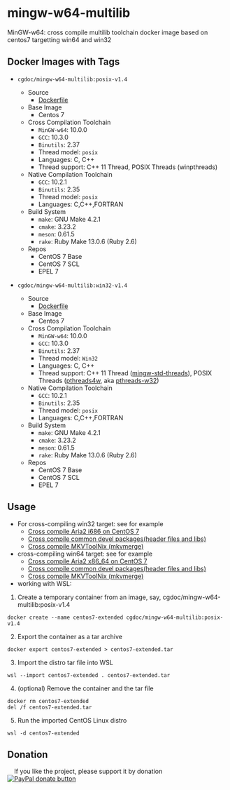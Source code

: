 # mingw-w64-multilib
MinGW-w64: cross compile multilib toolchain docker image based on centos7 targetting win64 and win32

## Docker Images with Tags
* `cgdoc/mingw-w64-multilib:posix-v1.4`
    * Source
        * [Dockerfile](https://github.com/Jesseatgao/mingw-w64-multilib/releases/tag/posix-v1.4)
    * Base Image
        * Centos 7
    * Cross Compilation Toolchain
        * `MinGW-w64`: 10.0.0
        * `GCC`: 10.3.0
        * `Binutils`: 2.37
        * Thread model: `posix`
        * Languages: C, C++
        * Thread support: C++ 11 Thread, POSIX Threads (winpthreads)
    * Native Compilation Toolchain
        * `GCC`: 10.2.1
        * `Binutils`: 2.35
        * Thread model: `posix`
        * Languages: C,C++,FORTRAN
    * Build System
        * `make`: GNU Make 4.2.1
        * `cmake`: 3.23.2
        * `meson`: 0.61.5
        * `rake`: Ruby Make 13.0.6 (Ruby 2.6)
    * Repos
        * CentOS 7 Base
        * CentOS 7 SCL
        * EPEL 7

* `cgdoc/mingw-w64-multilib:win32-v1.4`
    * Source
        * [Dockerfile](https://github.com/Jesseatgao/mingw-w64-multilib/releases/tag/win32-v1.4)
    * Base Image
        * Centos 7
    * Cross Compilation Toolchain
        * `MinGW-w64`: 10.0.0
        * `GCC`: 10.3.0
        * `Binutils`: 2.37
        * Thread model: `Win32`
        * Languages: C, C++
        * Thread support: C++ 11 Thread ([mingw-std-threads](https://github.com/meganz/mingw-std-threads)), POSIX Threads ([pthreads4w](https://sourceforge.net/projects/pthreads4w), aka [pthreads-w32](https://www.sourceware.org/pthreads-win32))
    * Native Compilation Toolchain
        * `GCC`: 10.2.1
        * `Binutils`: 2.35
        * Thread model: `posix`
        * Languages: C,C++,FORTRAN
    * Build System
        * `make`: GNU Make 4.2.1
        * `cmake`: 3.23.2
        * `meson`: 0.61.5
        * `rake`: Ruby Make 13.0.6 (Ruby 2.6)
    * Repos
        * CentOS 7 Base
        * CentOS 7 SCL
        * EPEL 7

## Usage
* For cross-compiling win32 target: see for example
    * [Cross compile Aria2 i686 on CentOS 7](https://github.com/Jesseatgao/aria2-patched-static-build/blob/master/Dockerfile.i686.x86_64.mingw)
    * [Cross compile common devel packages(header files and libs)](https://github.com/Jesseatgao/mingw-w64-libs)
    * [Cross compile MKVToolNix (mkvmerge)](https://github.com/Jesseatgao/MKVToolNix-static-builds)
* cross-compiling win64 target: see for example
    * [Cross compile Aria2 x86_64 on CentOS 7](https://github.com/Jesseatgao/aria2-patched-static-build/blob/master/Dockerfile.i686.x86_64.mingw)
    * [Cross compile common devel packages(header files and libs)](https://github.com/Jesseatgao/mingw-w64-libs)
    * [Cross compile MKVToolNix (mkvmerge)](https://github.com/Jesseatgao/MKVToolNix-static-builds)
* working with WSL:
1. Create a temporary container from an image, say, cgdoc/mingw-w64-multilib:posix-v1.4
```shell
docker create --name centos7-extended cgdoc/mingw-w64-multilib:posix-v1.4
```
2. Export the container as a tar archive
```shell
docker export centos7-extended > centos7-extended.tar
```
3. Import the distro tar file into WSL
```shell
wsl --import centos7-extended . centos7-extended.tar
```
4. (optional) Remove the container and the tar file
```shell
docker rm centos7-extended
del /f centos7-extended.tar
```
5. Run the imported CentOS Linux distro
```shell
wsl -d centos7-extended
```

## Donation
    If you like the project, please support it by donation
    [![PayPal donate button](https://img.shields.io/badge/paypal-donate-yellow.svg)](
    https://www.paypal.com/cgi-bin/webscr?cmd=_xclick&business=changxigao@gmail.com&item_name=Donation%20in%20support&currency_code=USD)